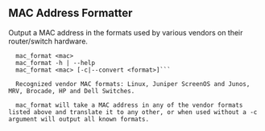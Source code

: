MAC Address Formatter
------------------------

Output a MAC address in the formats used by various vendors on their router/switch hardware.

```Usage:
  mac_format <mac>
  mac_format -h | --help
  mac_format <mac> [-c|--convert <format>]```

  Recognized vendor MAC formats: Linux, Juniper ScreenOS and Junos, MRV, Brocade, HP and Dell Switches.

  mac_format will take a MAC address in any of the vendor formats listed above and translate it to any other, or when used without a -c argument will output all known formats.